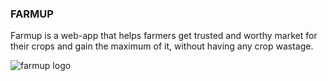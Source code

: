 ### FARMUP 

Farmup is a web-app that helps farmers get trusted and worthy market for their crops and gain the maximum of it, without having any crop wastage.


![farmup logo](/src/assets/images/logo.jpg)
